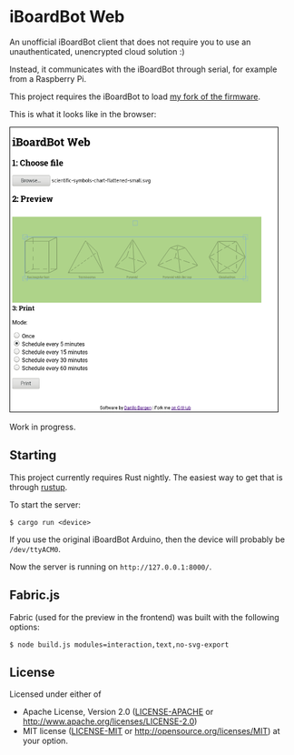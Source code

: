 # iBoardBot Web

An unofficial iBoardBot client that does not require you to use an
unauthenticated, unencrypted cloud solution :)

Instead, it communicates with the iBoardBot through serial, for example from a
Raspberry Pi.

This project requires the iBoardBot to load [my fork of the firmware](https://github.com/dbrgn/iBoardbot).

This is what it looks like in the browser:

![screenshot](screenshot-small.png)

Work in progress.

## Starting

This project currently requires Rust nightly. The easiest way to get that is
through [rustup](https://rustup.rs/).

To start the server:

    $ cargo run <device>

If you use the original iBoardBot Arduino, then the device will probably be
`/dev/ttyACM0`.

Now the server is running on `http://127.0.0.1:8000/`.

## Fabric.js

Fabric (used for the preview in the frontend) was built with the following options:

    $ node build.js modules=interaction,text,no-svg-export

## License

Licensed under either of

 * Apache License, Version 2.0 ([LICENSE-APACHE](LICENSE-APACHE) or
   http://www.apache.org/licenses/LICENSE-2.0)
 * MIT license ([LICENSE-MIT](LICENSE-MIT) or
   http://opensource.org/licenses/MIT) at your option.
